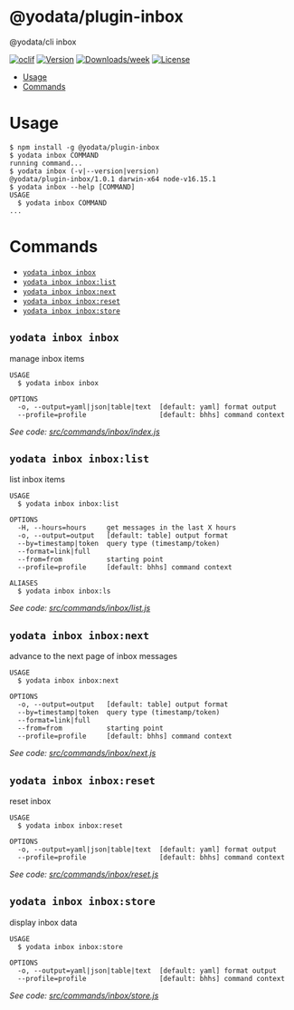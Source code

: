 @yodata/plugin-inbox
====================

@yodata/cli inbox 

[![oclif](https://img.shields.io/badge/cli-oclif-brightgreen.svg)](https://oclif.io)
[![Version](https://img.shields.io/npm/v/@yodata/plugin-inbox.svg)](https://npmjs.org/package/@yodata/plugin-inbox)
[![Downloads/week](https://img.shields.io/npm/dw/@yodata/plugin-inbox.svg)](https://npmjs.org/package/@yodata/plugin-inbox)
[![License](https://img.shields.io/npm/l/@yodata/plugin-inbox.svg)](https://github.com/yodata/plugin-inbox/blob/master/package.json)

<!-- toc -->
* [Usage](#usage)
* [Commands](#commands)
<!-- tocstop -->
# Usage
<!-- usage -->
```sh-session
$ npm install -g @yodata/plugin-inbox
$ yodata inbox COMMAND
running command...
$ yodata inbox (-v|--version|version)
@yodata/plugin-inbox/1.0.1 darwin-x64 node-v16.15.1
$ yodata inbox --help [COMMAND]
USAGE
  $ yodata inbox COMMAND
...
```
<!-- usagestop -->
# Commands
<!-- commands -->
* [`yodata inbox inbox`](#yodata-inbox-inbox)
* [`yodata inbox inbox:list`](#yodata-inbox-inboxlist)
* [`yodata inbox inbox:next`](#yodata-inbox-inboxnext)
* [`yodata inbox inbox:reset`](#yodata-inbox-inboxreset)
* [`yodata inbox inbox:store`](#yodata-inbox-inboxstore)

## `yodata inbox inbox`

manage inbox items

```
USAGE
  $ yodata inbox inbox

OPTIONS
  -o, --output=yaml|json|table|text  [default: yaml] format output
  --profile=profile                  [default: bhhs] command context
```

_See code: [src/commands/inbox/index.js](https://github.com/Yodata/yodata/blob/v1.0.1/src/commands/inbox/index.js)_

## `yodata inbox inbox:list`

list inbox items

```
USAGE
  $ yodata inbox inbox:list

OPTIONS
  -H, --hours=hours     get messages in the last X hours
  -o, --output=output   [default: table] output format
  --by=timestamp|token  query type (timestamp/token)
  --format=link|full
  --from=from           starting point
  --profile=profile     [default: bhhs] command context

ALIASES
  $ yodata inbox inbox:ls
```

_See code: [src/commands/inbox/list.js](https://github.com/Yodata/yodata/blob/v1.0.1/src/commands/inbox/list.js)_

## `yodata inbox inbox:next`

advance to the next page of inbox messages

```
USAGE
  $ yodata inbox inbox:next

OPTIONS
  -o, --output=output   [default: table] output format
  --by=timestamp|token  query type (timestamp/token)
  --format=link|full
  --from=from           starting point
  --profile=profile     [default: bhhs] command context
```

_See code: [src/commands/inbox/next.js](https://github.com/Yodata/yodata/blob/v1.0.1/src/commands/inbox/next.js)_

## `yodata inbox inbox:reset`

reset inbox

```
USAGE
  $ yodata inbox inbox:reset

OPTIONS
  -o, --output=yaml|json|table|text  [default: yaml] format output
  --profile=profile                  [default: bhhs] command context
```

_See code: [src/commands/inbox/reset.js](https://github.com/Yodata/yodata/blob/v1.0.1/src/commands/inbox/reset.js)_

## `yodata inbox inbox:store`

display inbox data

```
USAGE
  $ yodata inbox inbox:store

OPTIONS
  -o, --output=yaml|json|table|text  [default: yaml] format output
  --profile=profile                  [default: bhhs] command context
```

_See code: [src/commands/inbox/store.js](https://github.com/Yodata/yodata/blob/v1.0.1/src/commands/inbox/store.js)_
<!-- commandsstop -->
